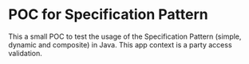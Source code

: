 # POC for Specification Pattern
This a small POC to test the usage of the Specification Pattern (simple, dynamic and composite) in Java. This app context is a party access validation.
